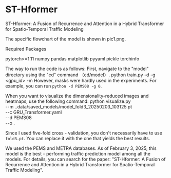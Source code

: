 # ST-Hformer
ST-Hformer: A Fusion of Recurrence and Attention in a Hybrid Transformer for Spatio-Temporal Traffic Modeling

The specific flowchart of the model is shown in pic1.png.

Required Packages

pytorch>=1.11
numpy
pandas
matplotlib
pyyaml
pickle
torchinfo

The way to run the code is as follows: First, navigate to the "model" directory using the "cd" command （cd/model）.
python train.py -d <dataset> -g <gpu_id> -m <MASK>
However, masks were hardly used in the experiments.
For example, you can run `python -d PEMS08 -g 0`.

When you want to visualize the dimensionality-reduced images and heatmaps, use the following command:
python visualize.py \
--m ..data/saved_models/model_fold3_20250203_103125.pt \
--c GRU_Transformer.yaml \
--d PEMS08 \
--o .

Since I used five-fold cross - validation, you don't necessarily have to use `fold3.pt`. You can replace it with the one that yields the best results.

We used the PEMS and METRA databases. As of February 3, 2025, this model is the best - performing traffic prediction model among all the models. For details, you can search for the paper: "ST-Hformer: A Fusion of Recurrence and Attention in a Hybrid Transformer for Spatio-Temporal Traffic Modeling".
